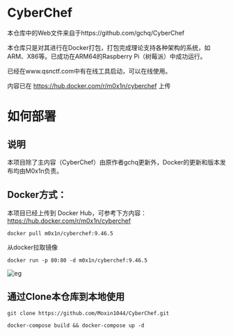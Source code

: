 # CyberChef

本仓库中的Web文件来自于https://github.com/gchq/CyberChef

本仓库只是对其进行在Docker打包，打包完成理论支持各种架构的系统，如ARM、X86等。已成功在ARM64的Raspberry Pi（树莓派）中成功运行。

已经在www.qsnctf.com中有在线工具启动，可以在线使用。

内容已在 https://hub.docker.com/r/m0x1n/cyberchef 上传

# 如何部署
## 说明
本项目除了主内容（CyberChef）由原作者gchq更新外，Docker的更新和版本发布均由M0x1n负责。
## Docker方式：
本项目已经上传到 Docker Hub，可参考下方内容：<br>
   https://hub.docker.com/r/m0x1n/cyberchef

`docker pull m0x1n/cyberchef:9.46.5`

从docker拉取镜像

`docker run -p 80:80 -d m0x1n/cyberchef:9.46.5`

![eg](https://github.com/Moxin1044/CyberChef/eg.png)

## 通过Clone本仓库到本地使用
`git clone https://github.com/Moxin1044/CyberChef.git`

`docker-compose build && docker-compose up -d`

